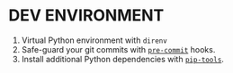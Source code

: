 # DEV ENVIRONMENT

1. Virtual Python environment with `direnv`
2. Safe-guard your git commits with [`pre-commit`](https://pre-commit.com/#quick-start) hooks.
3. Install additional Python dependencies with [`pip-tools`](https://github.com/jazzband/pip-tools).
